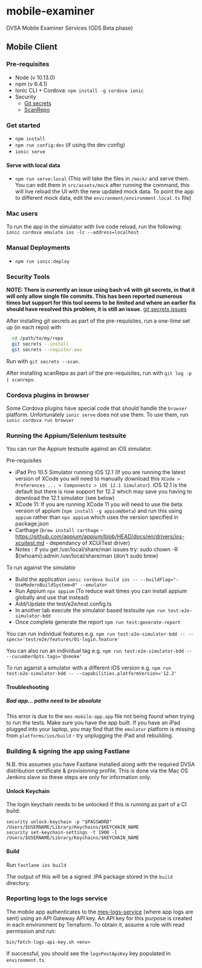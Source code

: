 # mobile-examiner

DVSA Mobile Examiner Services (GDS Beta phase)

## Mobile Client

### Pre-requisites

- Node (v 10.13.0)
- npm (v 6.4.1)
- Ionic CLI + Cordova: `npm install -g cordova ionic`
- Security
  - [Git secrets](https://github.com/awslabs/git-secrets)
  - [ScanRepo](https://github.com/UKHomeOffice/repo-security-scanner)

### Get started

- `npm install`
- `npm run config:dev` (if using the dev config)
- `ionic serve`

#### Serve with local data
- `npm run serve:local` (This will take the files in `/mock/` and serve them. You can edit them in `src/assets/mock` after running the command, this will live reload the UI with the new updated mock data. To point the app to different mock data, edit the `environment/environment.local.ts` file)

### Mac users

To run the app in the simulator with live code reload, run the following:
`ionic cordova emulate ios -lc --address=localhost`

### Manual Deployments

- `npm run ionic:deploy`

### Security Tools

**NOTE: There is currently an issue using bash v4 with git secrets, in that it will only allow single file commits. This has been reported numerous times but support for this tool seems to be limited and where an earlier fix should have resolved this problem, it is still an issue.**
[git secrets issues](https://github.com/awslabs/git-secrets/issues)

After installing git secrets as part of the pre-requisites, run a one-time set up (in each repo) with

```bash
  cd /path/to/my/repo
  git secrets --install
  git secrets --register-aws
```

Run with `git secrets --scan`.

After installing scanRepo as part of the pre-requisites, run with `git log -p | scanrepo`.

### Cordova plugins in browser

Some Cordova plugins have special code that should handle the `browser` platform. Unfortunately `ionic serve` does not use them. To use them, run `ionic cordova run browser`

### Running the Appium/Selenium testsuite

You can run the Appium testsuite against an iOS simulator.

Pre-requisites

- iPad Pro 10.5 Simulator running iOS 12.1 (If you are running the latest version of XCode you will need to manually download this `XCode > Preferences ... > Components > iOS 12.1 Simulator`). iOS 12.1 is the default but there is now support for 12.2 which may save you having to download the 12.1 simulator (see below)
- XCode 11: If you are running XCode 11 you will need to use the beta version of appium (`npm install -g appium@beta`) and run this using `appium` rather than `npx appium` which uses the version specified in package.json
- Carthage (`brew install carthage` - https://github.com/appium/appium/blob/HEAD/docs/en/drivers/ios-xcuitest.md - dependancy of XCUITest driver)
- Notes : if you get /usr/local/share/man issues 
          try: sudo chown -R $(whoami):admin /usr/local/share/man (don't sudo brew)

To run against the simulator

- Build the application `ionic cordova build ios -- --buildFlag="-UseModernBuildSystem=0" --emulator`
- Run Appium `npx appium` (To reduce wait times you can install appium globally and use that instead)
- Add/Update the test/e2e/test.config.ts
- In another tab execute the simulator based testsuite `npm run test:e2e-simulator-bdd`
- Once complete generate the report `npm run test:generate-report`

You can run individual features e.g. `npm run test:e2e-simulator-bdd -- --specs='test/e2e/features/01-login.feature'`

You can also run an individual tag e.g. `npm run test:e2e-simulator-bdd -- --cucumberOpts.tags='@smoke'`

To run against a simulator with a different iOS version e.g. `npm run test:e2e-simulator-bdd -- --capabilities.platformVersion='12.2'`

#### Troubleshooting

##### Bad app... paths need to be absolute

This error is due to the `mes-mobile-app.app` file not being found when trying to run the tests. Make sure you have the app built.
If you have an iPad plugged into your laptop, you may find that the `emulator` platform is missing from `platforms/ios/build` - try unplugging the iPad and rebuilding.

### Building & signing the app using Fastlane
N.B. this assumes you have Fastlane installed along with the required DVSA distribution certificate & provisioning profile. This is done via the Mac OS Jenkins slave so these steps are only for information only. 

#### Unlock Keychain
The login keychain needs to be unlocked if this is running as part of a CI build:

```
security unlock-keychain -p "$PASSWORD" /Users/$USERNAME/Library/Keychains/$KEYCHAIN_NAME
security set-keychain-settings -t 1900 -l /Users/$USERNAME/Library/Keychains/$KEYCHAIN_NAME
```

#### Build

 Run `fastlane ios build` 
 
 The output of this will be a signed .IPA package stored in the `build` directory.

### Reporting logs to the logs service

The mobile app authenticates to the [mes-logs-service](https://github.com/dvsa/mes-logs-service) (where app logs are sent) using an API Gateway API key.
An API key for this purpose is created in each environment by Terraform. To obtain it, assume a role with read permission and run:

```shell
bin/fetch-logs-api-key.sh <env>
```

If successful, you should see the `logsPostApiKey` key populated in `environment.ts`.
